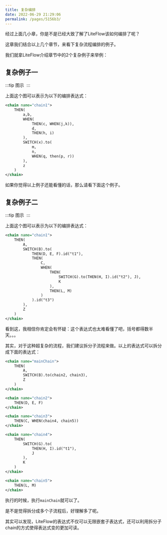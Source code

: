 ```yaml
---
title: 复杂编排
date: 2022-06-29 21:29:06
permalink: /pages/5156b3/
---
```


经过上面几小章，你是不是已经大致了解了LiteFlow该如何编排了呢？

这章我们结合以上几个章节，来看下复杂流程编排的例子。

我们就拿LiteFlow介绍章节中的2个复杂例子来举例：

## 复杂例子一

:::tip 图示
<img :src="$withBase('/img/flow_example/e10.png')" style="zoom: 25%">
:::

上面这个图可以表示为以下的编排表达式：

```xml
<chain name="chain1">
    THEN(
        a,b,
        WHEN(
            THEN(c, WHEN(j,k)),
            d,
            THEN(h, i)
        ),
        SWITCH(x).to(
            m,
            n,
            WHEN(q, then(p, r))
        ),
        z
    )
</chain>
```

如果你觉得以上例子还能看懂的话，那么请看下面这个例子。

## 复杂例子二

:::tip 图示
<img :src="$withBase('/img/flow_example/e11.png')" style="zoom: 25%">
:::

上面这个图可以表示为以下的编排表达式：

```xml
<chain name="chain1">
    THEN(
        A,
        SWITCH(B).to(
            THEN(D, E, F).id("t1"),
            THEN(
                C,
                WHEN(
                    THEN(
                        SWITCH(G).to(THEN(H, I).id("t2"), J),
                        K
                    ),
                    THEN(L, M)
                )
            ).id("t3")
        ),
        Z
    )    
</chain>
```

看到这，我相信你肯定会有怀疑：这个表达式也太难看懂了吧，括号都得数半天。。。

其实，对于这种超复杂的流程，我们建议拆分子流程来做。以上的表达式可以拆分成下面的表达式：

```xml
<chain name="mainChain">
    THEN(
        A,
        SWITCH(B).to(chain2, chain3),
        Z
    )
</chain>

<chain name="chain2">
    THEN(D, E, F)
</chain>

<chain name="chain3">
    THEN(C, WHEN(chain4, chain5))
</chain>

<chain name="chain4">
    THEN(
        SWITCH(G).to(
            THEN(H, I).id("t1"), 
            J
        ),
        K
    )
</chain>

<chain name="chain5">
    THEN(L, M)
</chain>
```

执行的时候，执行`mainChain`就可以了。

是不是觉得拆分成多个子流程后，好理解多了呢。

其实可以发现，LiteFlow的表达式不仅可以无限嵌套子表达式，还可以利用拆分子chain的方式使得表达式变的更加可读。
